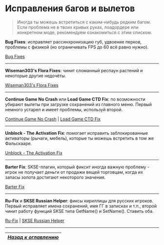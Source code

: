 # Исправления багов и вылетов

> Иногда ты можешь встретиться с каким-нибудь редким багом. Если проблема не в твоих кривых руках, лоадордере или конкретном моде, рекомендуем ознакомиться с этим списком.

**Bug Fixes**: исправляет рассинхронизацию губ, удвоение перков, проблемы с физикой (но ограничивать FPS до 60 всё равно нужно).

[Bug Fixes](http://www.nexusmods.com/skyrim/mods/76747/)

------

**Wiseman303's Flora Fixes**: чинит сломанный респаун растений и некоторые другие недочёты.

[Wiseman303's Flora Fixes](http://www.nexusmods.com/skyrim/mods/70656/)

------

**Continue Game No Crash** или **Load Game CTD Fix**: по возможности убирают вылеты при загрузке сохранений из главного меню. Первый немного устарел и имеет проблемы, используй второй.

[Continue Game No Crash](http://www.nexusmods.com/skyrim/mods/78557/) | [Load Game CTD Fix](http://www.nexusmods.com/skyrim/mods/85443/)

------

**Unblock - The Activation Fix**: помогает исправить заблокированные активаторы (рычаги, мебель), которые ты можешь встретить в том же Фальскааре.

[Unblock - The Activation Fix](http://www.nexusmods.com/skyrim/mods/56797/)

------

**Barter Fix**: SKSE-плагин, который фиксит иногда важную проблему - игрок не получает деньги от продажи вещей торговцам, когда их запасы золота достигают некоторого значения.

[Barter Fix](http://www.nexusmods.com/skyrim/mods/85285/)

------

**Ru-Fix** и **SKSE Russian Helper**: фиксы кириллицы для русских игроков. Первый исправляет имена сохранений, имя ГГ в записках и т.п., второй чинит работу функций SKSE типа GetName() и SetName(). Ставить оба.

[Ru-Fix](http://tes.riotpixels.com/mods/skyrim/patches/ru-fix.shtml) | [SKSE Russian Helper](http://tes.riotpixels.com/mods/skyrim/patches/ru-fix-names.shtml)

------

|[*Назад к оглавлению*](../01_Оглавление.md)|
|:---:|
